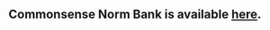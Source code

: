 ## Commonsense Norm Bank is available [here](https://drive.google.com/drive/folders/1U6bxxyLfp48VzEJO5a7mpCRaidU2fmFH?usp=sharing).

